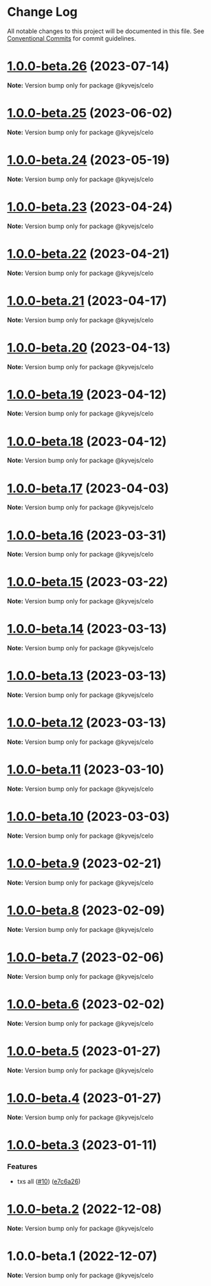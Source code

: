 # Change Log

All notable changes to this project will be documented in this file.
See [Conventional Commits](https://conventionalcommits.org) for commit guidelines.

# [1.0.0-beta.26](https://github.com/KYVENetwork/kyvejs/compare/@kyvejs/celo@1.0.0-beta.25...@kyvejs/celo@1.0.0-beta.26) (2023-07-14)

**Note:** Version bump only for package @kyvejs/celo

# [1.0.0-beta.25](https://github.com/KYVENetwork/kyvejs/compare/@kyvejs/celo@1.0.0-beta.24...@kyvejs/celo@1.0.0-beta.25) (2023-06-02)

**Note:** Version bump only for package @kyvejs/celo

# [1.0.0-beta.24](https://github.com/KYVENetwork/kyvejs/compare/@kyvejs/celo@1.0.0-beta.23...@kyvejs/celo@1.0.0-beta.24) (2023-05-19)

**Note:** Version bump only for package @kyvejs/celo

# [1.0.0-beta.23](https://github.com/KYVENetwork/kyvejs/compare/@kyvejs/celo@1.0.0-beta.22...@kyvejs/celo@1.0.0-beta.23) (2023-04-24)

**Note:** Version bump only for package @kyvejs/celo

# [1.0.0-beta.22](https://github.com/KYVENetwork/kyvejs/compare/@kyvejs/celo@1.0.0-beta.21...@kyvejs/celo@1.0.0-beta.22) (2023-04-21)

**Note:** Version bump only for package @kyvejs/celo

# [1.0.0-beta.21](https://github.com/KYVENetwork/kyvejs/compare/@kyvejs/celo@1.0.0-beta.20...@kyvejs/celo@1.0.0-beta.21) (2023-04-17)

**Note:** Version bump only for package @kyvejs/celo

# [1.0.0-beta.20](https://github.com/KYVENetwork/kyvejs/compare/@kyvejs/celo@1.0.0-beta.19...@kyvejs/celo@1.0.0-beta.20) (2023-04-13)

**Note:** Version bump only for package @kyvejs/celo

# [1.0.0-beta.19](https://github.com/KYVENetwork/kyvejs/compare/@kyvejs/celo@1.0.0-beta.18...@kyvejs/celo@1.0.0-beta.19) (2023-04-12)

**Note:** Version bump only for package @kyvejs/celo

# [1.0.0-beta.18](https://github.com/KYVENetwork/kyvejs/compare/@kyvejs/celo@1.0.0-beta.17...@kyvejs/celo@1.0.0-beta.18) (2023-04-12)

**Note:** Version bump only for package @kyvejs/celo

# [1.0.0-beta.17](https://github.com/KYVENetwork/kyvejs/compare/@kyvejs/celo@1.0.0-beta.16...@kyvejs/celo@1.0.0-beta.17) (2023-04-03)

**Note:** Version bump only for package @kyvejs/celo

# [1.0.0-beta.16](https://github.com/KYVENetwork/kyvejs/compare/@kyvejs/celo@1.0.0-beta.15...@kyvejs/celo@1.0.0-beta.16) (2023-03-31)

**Note:** Version bump only for package @kyvejs/celo

# [1.0.0-beta.15](https://github.com/KYVENetwork/kyvejs/compare/@kyvejs/celo@1.0.0-beta.14...@kyvejs/celo@1.0.0-beta.15) (2023-03-22)

**Note:** Version bump only for package @kyvejs/celo

# [1.0.0-beta.14](https://github.com/KYVENetwork/kyvejs/compare/@kyvejs/celo@1.0.0-beta.13...@kyvejs/celo@1.0.0-beta.14) (2023-03-13)

**Note:** Version bump only for package @kyvejs/celo

# [1.0.0-beta.13](https://github.com/KYVENetwork/kyvejs/compare/@kyvejs/celo@1.0.0-beta.12...@kyvejs/celo@1.0.0-beta.13) (2023-03-13)

**Note:** Version bump only for package @kyvejs/celo

# [1.0.0-beta.12](https://github.com/KYVENetwork/kyvejs/compare/@kyvejs/celo@1.0.0-beta.11...@kyvejs/celo@1.0.0-beta.12) (2023-03-13)

**Note:** Version bump only for package @kyvejs/celo

# [1.0.0-beta.11](https://github.com/KYVENetwork/kyvejs/compare/@kyvejs/celo@1.0.0-beta.10...@kyvejs/celo@1.0.0-beta.11) (2023-03-10)

**Note:** Version bump only for package @kyvejs/celo

# [1.0.0-beta.10](https://github.com/KYVENetwork/kyvejs/compare/@kyvejs/celo@1.0.0-beta.9...@kyvejs/celo@1.0.0-beta.10) (2023-03-03)

**Note:** Version bump only for package @kyvejs/celo

# [1.0.0-beta.9](https://github.com/KYVENetwork/kyvejs/compare/@kyvejs/celo@1.0.0-beta.8...@kyvejs/celo@1.0.0-beta.9) (2023-02-21)

**Note:** Version bump only for package @kyvejs/celo

# [1.0.0-beta.8](https://github.com/KYVENetwork/kyvejs/compare/@kyvejs/celo@1.0.0-beta.7...@kyvejs/celo@1.0.0-beta.8) (2023-02-09)

**Note:** Version bump only for package @kyvejs/celo

# [1.0.0-beta.7](https://github.com/KYVENetwork/kyvejs/compare/@kyvejs/celo@1.0.0-beta.6...@kyvejs/celo@1.0.0-beta.7) (2023-02-06)

**Note:** Version bump only for package @kyvejs/celo

# [1.0.0-beta.6](https://github.com/KYVENetwork/kyvejs/compare/@kyvejs/celo@1.0.0-beta.5...@kyvejs/celo@1.0.0-beta.6) (2023-02-02)

**Note:** Version bump only for package @kyvejs/celo

# [1.0.0-beta.5](https://github.com/KYVENetwork/kyvejs/compare/@kyvejs/celo@1.0.0-beta.4...@kyvejs/celo@1.0.0-beta.5) (2023-01-27)

**Note:** Version bump only for package @kyvejs/celo

# [1.0.0-beta.4](https://github.com/KYVENetwork/kyvejs/compare/@kyvejs/celo@1.0.0-beta.3...@kyvejs/celo@1.0.0-beta.4) (2023-01-27)

**Note:** Version bump only for package @kyvejs/celo

# [1.0.0-beta.3](https://github.com/KYVENetwork/kyvejs/compare/@kyvejs/celo@1.0.0-beta.2...@kyvejs/celo@1.0.0-beta.3) (2023-01-11)

### Features

- txs all ([#10](https://github.com/KYVENetwork/kyvejs/issues/10)) ([e7c6a26](https://github.com/KYVENetwork/kyvejs/commit/e7c6a26bfd21a9193fee46b4e137f7998d46fcfd))

# [1.0.0-beta.2](https://github.com/KYVENetwork/kyvejs/compare/@kyvejs/celo@1.0.0-beta.1...@kyvejs/celo@1.0.0-beta.2) (2022-12-08)

**Note:** Version bump only for package @kyvejs/celo

# 1.0.0-beta.1 (2022-12-07)

**Note:** Version bump only for package @kyvejs/celo
